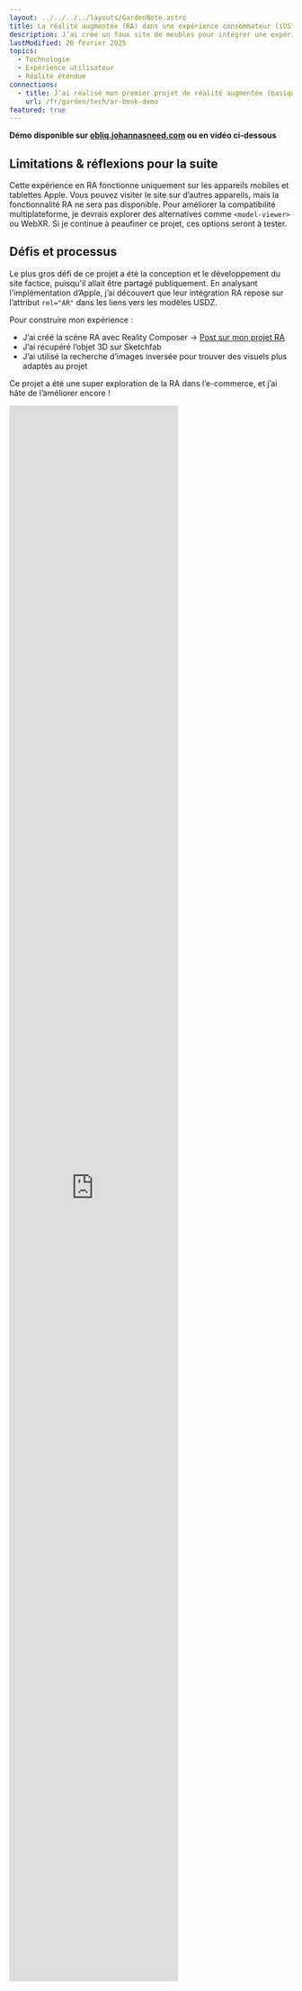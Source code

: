 ```yaml
---
layout: ../../../../layouts/GardenNote.astro
title: La réalité augmentée (RA) dans une expérience consommateur (iOS uniquement)
description: J’ai créé un faux site de meubles pour intégrer une expérience en RA, permettant aux utilisateurs de visualiser des modèles 3D de meubles chez eux.
lastModified: 20 février 2025
topics:
  - Technologie
  - Expérience utilisateur
  - Réalité étendue
connections:
  - title: J’ai réalisé mon premier projet de réalité augmentée (basique), et c’était fun !
    url: /fr/garden/tech/ar-book-demo
featured: true
---
```


**Démo disponible sur [obliq.johannasneed.com](https://obliq.johannasneed.com) ou en vidéo ci-dessous**  

## Limitations & réflexions pour la suite  
Cette expérience en RA fonctionne uniquement sur les appareils mobiles et tablettes Apple. Vous pouvez visiter le site sur d’autres appareils, mais la fonctionnalité RA ne sera pas disponible. Pour améliorer la compatibilité multiplateforme, je devrais explorer des alternatives comme `<model-viewer>` ou WebXR. Si je continue à peaufiner ce projet, ces options seront à tester.

## Défis et processus  

Le plus gros défi de ce projet a été la conception et le développement du site factice, puisqu'il allait être partagé publiquement. En analysant l'implémentation d’Apple, j’ai découvert que leur intégration RA repose sur l’attribut `rel="AR"` dans les liens vers les modèles USDZ.  

Pour construire mon expérience :  
- J’ai créé la scène RA avec Reality Composer → [Post sur mon projet RA](./ar-book-demo)  
- J’ai récupéré l’objet 3D sur Sketchfab  
- J’ai utilisé la recherche d’images inversée pour trouver des visuels plus adaptés au projet  

Ce projet a été une super exploration de la RA dans l’e-commerce, et j’ai hâte de l’améliorer encore !  

<div style="padding-bottom: 100%; position: relative;"><iframe width="100%" height="100%" src="https://www.youtube-nocookie.com/embed/NGyW8jKkYMA?autoplay=1&loop=1&modestbranding=1&mute=1&playlist=NGyW8jKkYMA&rel=0" frameborder="0" allow="accelerometer; autoplay; encrypted-media; gyroscope; picture-in-picture; fullscreen"  style="position: absolute; top: 0px; left: 0px; width: auto; height: 70vh;"><small>Propulsé par <a href="https://embed.tube/embed-code-generator/youtube/">youtube embed video</a></small></iframe></div>
